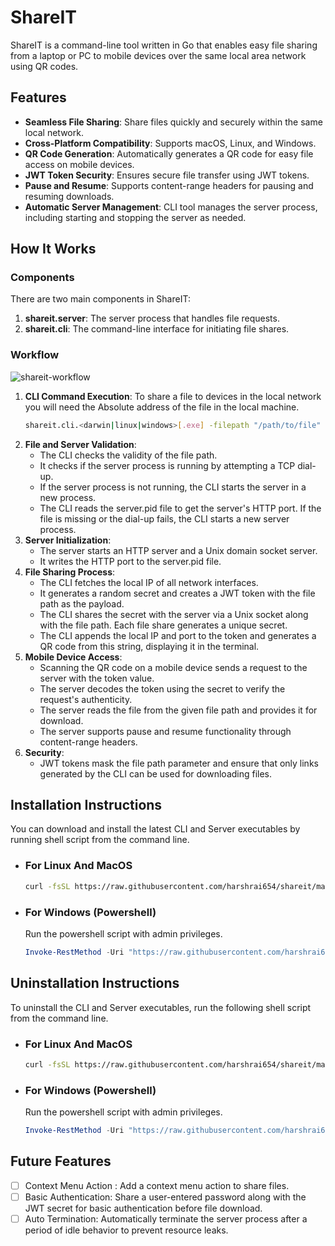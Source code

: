 # ShareIT

ShareIT is a command-line tool written in Go that enables easy file sharing from a laptop or PC to mobile devices over the same local area network using QR codes.

## Features

- **Seamless File Sharing**: Share files quickly and securely within the same local network.
- **Cross-Platform Compatibility**: Supports macOS, Linux, and Windows.
- **QR Code Generation**: Automatically generates a QR code for easy file access on mobile devices.
- **JWT Token Security**: Ensures secure file transfer using JWT tokens.
- **Pause and Resume**: Supports content-range headers for pausing and resuming downloads.
- **Automatic Server Management**: CLI tool manages the server process, including starting and stopping the server as needed.

## How It Works

### Components

There are two main components in ShareIT:

1. **shareit.server**: The server process that handles file requests.
2. **shareit.cli**: The command-line interface for initiating file shares.

### Workflow

![shareit-workflow](https://github.com/harshrai654/shareit/assets/74405723/a2d1fd37-7b80-4dd2-8809-b85d69111f57)

1. **CLI Command Execution**:
   To share a file to devices in the local network you will need the Absolute address of the file in the local machine.
   ```sh
   shareit.cli.<darwin|linux|windows>[.exe] -filepath "/path/to/file"
   ```
2. **File and Server Validation**:
   - The CLI checks the validity of the file path.
   - It checks if the server process is running by attempting a TCP dial-up.
   - If the server process is not running, the CLI starts the server in a new process.
   - The CLI reads the server.pid file to get the server's HTTP port. If the file is missing or the dial-up fails, the CLI starts a new server process.
3. **Server Initialization**:
   - The server starts an HTTP server and a Unix domain socket server.
   - It writes the HTTP port to the server.pid file.
4. **File Sharing Process**:
   - The CLI fetches the local IP of all network interfaces.
   - It generates a random secret and creates a JWT token with the file path as the payload.
   - The CLI shares the secret with the server via a Unix socket along with the file path. Each file share generates a unique secret.
   - The CLI appends the local IP and port to the token and generates a QR code from this string, displaying it in the terminal.
5. **Mobile Device Access**:
   - Scanning the QR code on a mobile device sends a request to the server with the token value.
   - The server decodes the token using the secret to verify the request's authenticity.
   - The server reads the file from the given file path and provides it for download.
   - The server supports pause and resume functionality through content-range headers.
6. **Security**:
   - JWT tokens mask the file path parameter and ensure that only links generated by the CLI can be used for downloading files.

## Installation Instructions

You can download and install the latest CLI and Server executables by running shell script from the command line.

- ### For Linux And MacOS

  ```sh
  curl -fsSL https://raw.githubusercontent.com/harshrai654/shareit/main/scripts/install.sh | sh
  ```

- ### For Windows (Powershell)

  Run the powershell script with admin privileges.

  ```powershell
  Invoke-RestMethod -Uri "https://raw.githubusercontent.com/harshrai654/shareit/main/scripts/install.ps1" | Invoke-Expression
  ```

## Uninstallation Instructions

To uninstall the CLI and Server executables, run the following shell script from the command line.

- ### For Linux And MacOS

  ```sh
  curl -fsSL https://raw.githubusercontent.com/harshrai654/shareit/main/scripts/uninstall.sh | sh
  ```

- ### For Windows (Powershell)

  Run the powershell script with admin privileges.

  ```powershell
  Invoke-RestMethod -Uri "https://raw.githubusercontent.com/harshrai654/shareit/main/scripts/uninstall.ps1" | Invoke-Expression
  ```

## Future Features

- [ ] Context Menu Action : Add a context menu action to share files.
- [ ] Basic Authentication: Share a user-entered password along with the JWT secret for basic authentication before file download.
- [ ] Auto Termination: Automatically terminate the server process after a period of idle behavior to prevent resource leaks.
